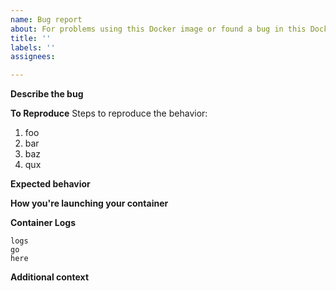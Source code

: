 ```yaml
---
name: Bug report
about: For problems using this Docker image or found a bug in this Docker image?  Start here.  For the Omada Controller software, use the community forum link.
title: ''
labels: ''
assignees:

---
```


**Describe the bug**
<!-- A clear and concise description of what the bug is. If it is a bug in the Omada Controller software, submit an issue on the TP-Link Community Forums (https://community.tp-link.com/en/business/forum/582) -->

**To Reproduce**
Steps to reproduce the behavior:

1. foo
2. bar
3. baz
4. qux

**Expected behavior**
<!-- A clear and concise description of what you expected to happen. -->

**How you're launching your container**
<!-- Include your `docker run` or compose file to make analysis easier. -->

**Container Logs**
<!-- Collect logs by using something similar to `docker logs omada-controller >& output.log` if needed and attach them or copy out the relevant portions of the error.  When in doubt, do both.  I can't help without logs! -->

```
logs
go
here
```

**Additional context**
<!-- Add any other context about the problem here. -->
